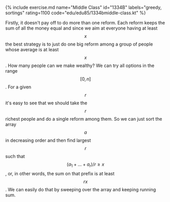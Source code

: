 {% include exercise.md name="Middle Class" id="1334B" labels="greedy, sortings" rating=1100 code="edu/edu85/1334bmiddle-class.kt" %}

Firstly, it doesn't pay off to do more than one reform.  Each reform keeps the sum of all the money equal and since we aim at everyone having at least $$x$$ the best strategy is to just do one big reform among a group of people whose average is at least $$x$$.
How many people can we make wealthy?  We can try all options in the range $$[0, n]$$.  For a given $$r$$ it's easy to see that we should take the $$r$$ richest people and do a single reform among them.  So we can just sort the array $$a$$ in decreasing order and then find largest $$r$$ such that $$(a_1 + \ldots + a_r) / r \ge x$$, or, in other words, the sum on that prefix is at least $$rx$$.  We can easily do that by sweeping over the array and keeping running sum.

